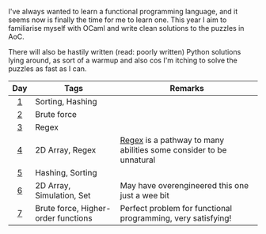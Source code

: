 I've always wanted to learn a functional programming language, and it seems now is finally the time for me to learn one. This year I aim to familiarise myself with OCaml and write clean solutions to the puzzles in AoC.

There will also be hastily written (read: poorly written) Python solutions lying around, as sort of a warmup and also cos I'm itching to solve the puzzles as fast as I can.

|    Day     | Tags                                | Remarks                                                                              |
|:----------:|-------------------------------------|--------------------------------------------------------------------------------------|
| [1](Day01) | Sorting, Hashing                    |                                                                                      |
| [2](Day02) | Brute force                         |                                                                                      |
| [3](Day03) | Regex                               |                                                                                      |
| [4](Day04) | 2D Array, Regex                     | [Regex](Day04/regex.py) is a pathway to many abilities some consider to be unnatural |
| [5](Day05) | Hashing, Sorting                    |                                                                                      |
| [6](Day06) | 2D Array, Simulation, Set           | May have overengineered this one just a wee bit                                      |
| [7](Day07) | Brute force, Higher-order functions | Perfect problem for functional programming, very satisfying!                         |
